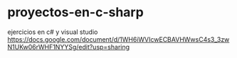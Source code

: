 # proyectos-en-c-sharp
ejercicios en c# y visual studio 
https://docs.google.com/document/d/1WH6iWVIcwECBAVHWwsC4s3_3zwN1UKw06rWHF1NYYSg/edit?usp=sharing
